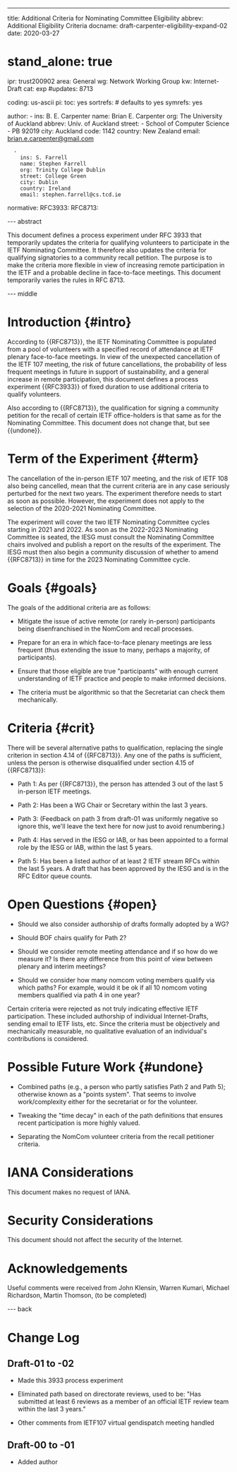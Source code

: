---
title: Additional Criteria for Nominating Committee Eligibility
abbrev: Additional Eligibility Criteria
docname: draft-carpenter-eligibility-expand-02
date: 2020-03-27

# stand_alone: true

ipr: trust200902
area: General
wg: Network Working Group
kw: Internet-Draft
cat: exp
#updates: 8713

coding: us-ascii
pi:
  toc: yes
  sortrefs:   # defaults to yes
  symrefs: yes

author:
      -
        ins: B. E. Carpenter
        name: Brian E. Carpenter
        org: The University of Auckland
        abbrev: Univ. of Auckland
        street:
        - School of Computer Science
        - PB 92019
        city: Auckland
        code: 1142
        country: New Zealand
        email: brian.e.carpenter@gmail.com

      -
        ins: S. Farrell
        name: Stephen Farrell
        org: Trinity College Dublin
        street: College Green
        city: Dublin
        country: Ireland
        email: stephen.farrell@cs.tcd.ie

normative:
  RFC3933:
  RFC8713:

--- abstract

This document defines a process experiment under RFC 3933 that
temporarily updates the criteria for qualifying volunteers
to participate in the IETF Nominating Committee. It therefore
also updates the criteria for qualifying signatories to a
community recall petition. The purpose is to make the criteria
more flexible in view of increasing remote participation in the
IETF and a probable decline in face-to-face meetings. This
document temporarily varies the rules in RFC 8713.

--- middle

# Introduction        {#intro}

According to {{RFC8713}}, the IETF Nominating Committee is populated
from a pool of volunteers with a specified record of attendance at
IETF plenary face-to-face meetings. In view of the unexpected cancellation
of the IETF 107 meeting, the risk of future cancellations, the probability
of less frequent meetings in future in support of sustainability, and
a general increase in remote participation, this document defines a
process experiment {{RFC3933}} of fixed duration to use additional criteria to qualify
volunteers.

Also according to {{RFC8713}}, the qualification for signing a community
petition for the recall of certain IETF office-holders is that same as
for the Nominating Committee. This document does not change that, but
see {{undone}}.

# Term of the Experiment {#term}

The cancellation of the in-person IETF 107 meeting, and the risk of IETF 108
also being cancelled, mean that the current criteria are in any case
seriously perturbed for the next two years. The experiment therefore
needs to start as soon as possible. However, the experiment does not apply
to the selection of the 2020-2021 Nominating Committee.

The experiment will cover the two IETF Nominating Committee cycles starting
in 2021 and 2022. As soon as the 2022-2023 Nominating Committee is seated,
the IESG must consult the Nominating Committee chairs involved and publish a
report on the results of the experiment. The IESG must then also begin a community
discussion of whether to amend {{RFC8713}} in time for the 2023 Nominating
Committee cycle.

# Goals        {#goals}

The goals of the additional criteria are as follows:

- Mitigate the issue of active remote (or rarely in-person) participants being disenfranchised in the NomCom and recall processes.

- Prepare for an era in which face-to-face plenary meetings are less frequent (thus extending the issue to many, perhaps a majority, of participants).

- Ensure that those eligible are true "participants" with enough current understanding of IETF practice and people to make informed decisions.

- The criteria must be algorithmic so that the Secretariat can check them mechanically.


# Criteria     {#crit}

There will be several alternative paths to qualification, replacing the single criterion in section 4.14 of {{RFC8713}}. Any one of the paths is sufficient, unless the person is otherwise disqualified under section 4.15 of {{RFC8713}}:

- Path 1: As per {{RFC8713}}, the person has attended 3 out of the last 5 in-person IETF meetings. 

- Path 2: Has been a WG Chair or Secretary within the last 3 years.

- Path 3: (Feedback on path 3 from draft-01 was uniformly negative so ignore this, we'll leave the text here for now just to avoid renumbering.)

- Path 4: Has served in the IESG or IAB, or has been appointed to a formal role by the IESG or IAB, within the last 5 years.

- Path 5: Has been a listed author of at least 2 IETF stream RFCs within the last 5 years. A draft that has been approved by the IESG and is in the RFC Editor queue counts.

# Open Questions {#open}

- Should we also consider authorship of drafts formally adopted by a WG? 

- Should BOF chairs qualify for Path 2?

- Should we consider remote meeting attendance and if so how do we measure it?
Is there any difference from this point of view between plenary and interim meetings?

- Should we consider how many nomcom voting members qualify via which paths? 
For example, would it be ok if all 10 nomcom voting members qualified via
path 4 in one year?

Certain criteria were rejected as not truly indicating effective IETF participation.
These included authorship of individual Internet-Drafts, sending email to IETF lists,
etc. Since the criteria must be objectively and mechanically measurable, no 
qualitative evaluation of an individual's contributions is considered. 

# Possible Future Work {#undone}

- Combined paths (e.g., a person who partly satisfies Path 2 and Path 5);
otherwise known as a "points system". That seems to involve work/complexity either
for the secretariat or for the volunteer.

- Tweaking the "time decay" in each of the path definitions that ensures
recent participation is more highly valued.

- Separating the NomCom volunteer criteria from the recall petitioner criteria.

# IANA Considerations

This document makes no request of IANA.

# Security Considerations

This document should not affect the security of the Internet.

# Acknowledgements

Useful comments were received from John Klensin, Warren Kumari, Michael Richardson, Martin Thomson, (to be completed)


--- back

# Change Log

## Draft-01 to -02

- Made this 3933 process experiment

- Eliminated path based on directorate reviews, used to be: "Has submitted at
  least 6 reviews as a member of an official IETF review team within the last 3
  years."

- Other comments from IETF107 virtual gendispatch meeting handled

## Draft-00 to -01

- Added author


